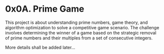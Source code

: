 # 0x0A. Prime Game

This project is about understanding prime numbers, game theory, and algorithm optimization to solve a competitive game scenario. The challenge involves determining the winner of a game based on the strategic removal of prime numbers and their multiples from a set of consecutive integers.

More details shall be added later...